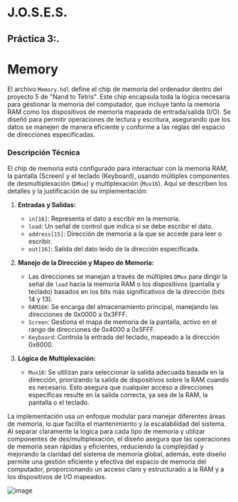 # J.O.S.E.S.
## Práctica 3:.


# Memory


El archivo `Memory.hdl` define el chip de memoria del ordenador dentro del proyecto 5 de "Nand to Tetris". Este chip encapsula toda la lógica necesaria para gestionar la memoria del computador, que incluye tanto la memoria RAM como los dispositivos de memoria mapeada de entrada/salida (I/O). Se diseñó para permitir operaciones de lectura y escritura, asegurando que los datos se manejen de manera eficiente y conforme a las reglas del espacio de direcciones especificadas.

### Descripción Técnica
El chip de memoria está configurado para interactuar con la memoria RAM, la pantalla (Screen) y el teclado (Keyboard), usando múltiples componentes de desmultiplexación (`DMux`) y multiplexación (`Mux16`). Aquí se describen los detalles y la justificación de su implementación:

1. **Entradas y Salidas:**
   - `in[16]`: Representa el dato a escribir en la memoria.
   - `load`: Un señal de control que indica si se debe escribir el dato.
   - `address[15]`: Dirección de memoria a la que se accede para leer o escribir.
   - `out[16]`: Salida del dato leído de la dirección especificada.

2. **Manejo de la Dirección y Mapeo de Memoria:**
   - Las direcciones se manejan a través de múltiples `DMux` para dirigir la señal de `load` hacia la memoria RAM o los dispositivos (pantalla y teclado) basados en los bits más significativos de la dirección (bits 14 y 13).
   - `RAM16K`: Se encarga del almacenamiento principal, manejando las direcciones de 0x0000 a 0x3FFF.
   - `Screen`: Gestiona el mapa de memoria de la pantalla, activo en el rango de direcciones de 0x4000 a 0x5FFF.
   - `Keyboard`: Controla la entrada del teclado, mapeado a la dirección 0x6000.

3. **Lógica de Multiplexación:**
   - `Mux16`: Se utilizan para seleccionar la salida adecuada basada en la dirección, priorizando la salida de dispositivos sobre la RAM cuando es necesario. Esto asegura que cualquier acceso a direcciones específicas resulte en la salida correcta, ya sea de la RAM, la pantalla o el teclado.


La implementación usa un enfoque modular para manejar diferentes áreas de memoria, lo que facilita el mantenimiento y la escalabilidad del sistema. Al separar claramente la lógica para cada tipo de memoria y utilizar componentes de des/multiplexación, el diseño asegura que las operaciones de memoria sean rápidas y eficientes, reduciendo la complejidad y mejorando la claridad del sistema de memoria global, además, este diseño permite una gestión eficiente y efectiva del espacio de memoria del computador, proporcionando un acceso claro y estructurado a la RAM y a los dispositivos de I/O mapeados. 

![image](https://github.com/user-attachments/assets/b7e5be9d-04bf-4099-9f78-4f9134b3072d)
